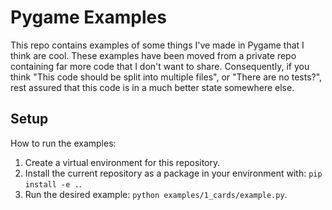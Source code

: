 # Pygame Examples

This repo contains examples of some things I've made in Pygame that I think are cool. These examples have been moved from a private repo containing far more code that I don't want to share. Consequently, if you think "This code should be split into multiple files", or "There are no tests?", rest assured that this code is in a much better state somewhere else.

## Setup

How to run the examples:

1. Create a virtual environment for this repository.
2. Install the current repository as a package in your environment with: `pip install -e .`.
3. Run the desired example: `python examples/1_cards/example.py`.
